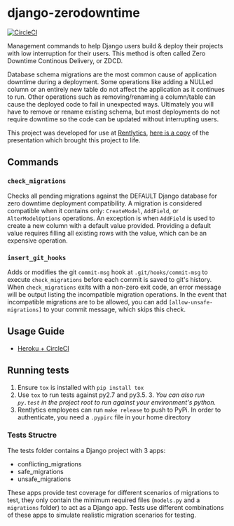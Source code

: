 # django-zerodowntime

[![CircleCI](https://circleci.com/gh/rentlytics/django-zerodowntime.svg?style=svg)](https://circleci.com/gh/rentlytics/django-zerodowntime)

Management commands to help Django users build & deploy their projects with low interruption for their users.  This method is often called Zero Downtime Continous Delivery, or ZDCD.

Database schema migrations are the most common cause of application downtime during a deployment.  Some operations like adding a NULLed column or an entirely new table do not affect the application as it continues to run.  Other operations such as removing/renaming a column/table can cause the deployed code to fail in unexpected ways.  Ultimately you will have to remove or rename existing schema, but most deployments do not require downtime so the code can be updated without interrupting users.

This project was developed for use at [Rentlytics](http://rentlytics.com), [here is a copy](./Rentlytics-ZDCD.pdf) of the presentation which brought this project to life.

## Commands

### `check_migrations`
Checks all pending migrations against the DEFAULT Django database for zero downtime deployment compatibility.  A migration is considered compatible when it contains only: `CreateModel`, `AddField`, or `AlterModelOptions` operations.  An exception is when `AddField` is used to create a new column with a default value provided.  Providing a default value requires filling all existing rows with the value, which can be an expensive operation.


### `insert_git_hooks`
Adds or modifies the git `commit-msg` hook at `.git/hooks/commit-msg` to execute `check_migrations` before each commit is saved to git's history.  When `check_migrations` exits with a non-zero exit code, an error message will be output listing the incompatible migration operations.  In the event that incompatible migrations are to be allowed, you can add `[allow-unsafe-migrations]` to your commit message, which skips this check.


## Usage Guide
* [Heroku + CircleCI](./examples/heroku/)

## Running tests
1. Ensure `tox` is installed with `pip install tox`
2. Use `tox` to run tests against py2.7 and py3.5.
    3. _You can also run `py.test` in the project root to run against   your environment's python._
3. Rentlytics employees can run `make release` to push to PyPi.  In order to authenticate, you need a `.pypirc` file in your home directory
### Tests Structre
The tests folder contains a Django project with 3 apps:

* conflicting_migrations
* safe_migrations
* unsafe_migrations

These apps provide test coverage for different scenarios of migrations to test, they only contain the minimum required files (`models.py` and a `migrations` folder) to act as a Django app.  Tests use different combinations of these apps to simulate realistic migration scenarios for testing.

